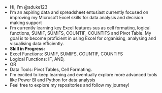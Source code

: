 -  Hi, I’m @aduke123
- I’m an aspiring data and spreadsheet entusiast currently focused on improving my Microsoft Excel skills for data analysis and decision making support 
- I’m currently learning key Excel features sus as cell formating, logical functions, SUMIF, SUMIFS, COUNTIF, COUNTIFS and Pivot Table. My goal is to become proficient in using Excel for organising, analysing and visualising   data efficiently.
- **Skill in Progress:**
- Excel Functions: SUMIF, SUMIFS, COUNTIF, COUNTIFS
- Logical Functions: IF, AND,
- OR
- Data Tools: Pivot Tables, Cell Formating.
- I'm excited to keep learning and eventually explore more advanced tools like Power BI and Python for data analysis
- Feel free to explore my repositories and follow my journey! 

<!---
aduke123/aduke123 is a ✨ special ✨ repository because its `README.md` (this file) appears on your GitHub profile.
You can click the Preview link to take a look at your changes.
--->
